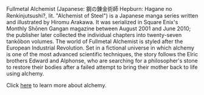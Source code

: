 Fullmetal Alchemist (Japanese: 鋼の錬金術師 Hepburn: Hagane no Renkinjutsushi?, lit. "Alchemist of Steel") is a Japanese manga series written and illustrated by Hiromu Arakawa. It was serialized in Square Enix's Monthly Shōnen Gangan magazine between August 2001 and June 2010; the publisher later collected the individual chapters into twenty-seven tankōbon volumes. The world of Fullmetal Alchemist is styled after the European Industrial Revolution. Set in a fictional universe in which alchemy is one of the most advanced scientific techniques, the story follows the Elric brothers Edward and Alphonse, who are searching for a philosopher's stone to restore their bodies after a failed attempt to bring their mother back to life using alchemy.

Click [here](../alchemhy/alchemy.md) to learn more about alchemy.
